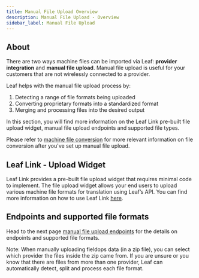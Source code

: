 ```yaml
---
title: Manual File Upload Overview
description: Manual File Upload - Overview
sidebar_label: Manual File Upload
---
```



<!-- the following links are referenced throughout this document -->
[1]: https://docs.withleaf.io/docs/machine_file_conversion_overview
[2]: https://docs.withleaf.io/docs/Link_file_upload
[3]: https://docs.withleaf.io/docs/converters_endpoints


## About
There are two ways machine files can be imported via Leaf: **provider integration** and **manual file upload**. Manual file upload is useful for your customers that are not wirelessly connected to a provider. 

Leaf helps with the manual file upload process by:
1. Detecting a range of file formats being uploaded
2. Converting proprietary formats into a standardized format 
3. Merging and processing files into the desired output 

In this section, you will find more information on the Leaf Link pre-built file upload widget, manual file upload endpoints and supported file types. 

Please refer to [machine file conversion][1] for more relevant information on file conversion after you've set up manual file upload.

## Leaf Link - Upload Widget

Leaf Link provides a pre-built file upload widget that requires minimal code to implement. The file upload widget allows your end users to upload various machine file formats for translation using Leaf’s API. You can find more information on how to use Leaf Link [here][2]. 

## Endpoints and supported file formats
Head to the next page [manual file upload endpoints][3] for the details on endpoints and supported file formats.

Note: When manually uploading fieldops data (in a zip file), you can select which provider the files inside the zip came from. If you are unsure or you know that there are files from more than one provider, Leaf can automatically detect, split and process each file format. 
